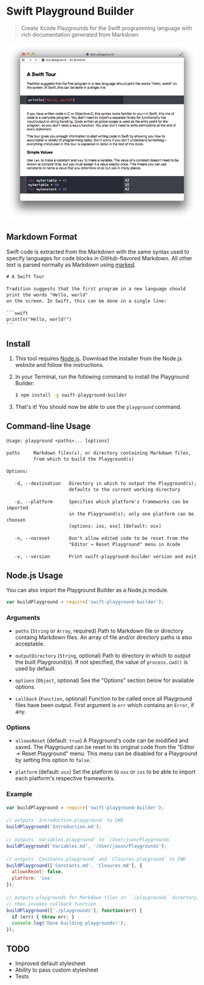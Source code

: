 # Swift Playground Builder

> Create Xcode Playgrounds for the Swift programming language with rich documentation generated from Markdown

![Playground example](screenshot.png)

## Markdown Format

Swift code is extracted from the Markdown with the same syntax used to specify languages for code blocks in GitHub-flavored Markdown. All other text is parsed normally as Markdown using [marked](https://github.com/chjj/marked).

    # A Swift Tour

    Tradition suggests that the first program in a new language should print the words "Hello, world"
    on the screen. In Swift, this can be done in a single line:

    ```swift
    println("Hello, world!")
    ```

## Install

1. This tool requires [Node.js](http://nodejs.org). Download the installer from the Node.js website and follow the instructions.

2. In your Terminal, run the following command to install the Playground Builder:

   ```sh
   $ npm install -g swift-playground-builder
   ```

3. That's it! You should now be able to use the `playground` command.

## Command-line Usage

```
Usage: playground <paths>... [options]

paths     Markdown files(s), or directory containing Markdown files,
          from which to build the Playground(s)

Options:

   -d, --destination   Directory in which to output the Playground(s);
                       defaults to the current working directory

   -p, --platform      Specifies which platform's frameworks can be imported
                       in the Playground(s); only one platform can be choosen
                       [options: ios, osx] [default: osx]

   -n, --noreset       Don't allow edited code to be reset from the
                       "Editor → Reset Playground" menu in Xcode

   -v, --version       Print swift-playground-builder version and exit
```

## Node.js Usage

You can also import the Playground Builder as a Node.js module.

```js
var buildPlayground = require('swift-playground-builder');
```

### Arguments

* `paths` (`String` or `Array`, required)
  Path to Markdown file or directory containg Markdown files. An array of file and/or directory paths is also acceptable.

* `outputDirectory` (`String`, optional)
  Path to directory in which to output the built Playground(s). If not specified, the value of `process.cwd()` is used by default.

* `options` (`Object`, optional)
  See the "Options" section below for available options.

* `callback` (`Function`, optional)
  Function to be called once all Playground files have been output. First argument is `err` which contains an `Error`, if any.

### Options

* `allowsReset` (default: `true`)
  A Playground's code can be modified and saved. The Playground can be reset to its original code from the "Editor → Reset Playground" menu. This menu can be disabled for a Playground by setting this option to `false`.`

* `platform` (default: `osx`)
  Set the platform to `osx` or `ios` to be able to import each platform's respective frameworks.


### Example

```js
var buildPlayground = require('swift-playground-builder');

// outputs `Introduction.playground` to CWD
buildPlayground('Introduction.md');

// outputs `Variables.playground` to `/User/json/Playgrounds`
buildPlayground('Variables.md', '/User/jason/Playgrounds');

// outputs `Constants.playground` and `Closures.playground` to CWD
buildPlayground(['Constants.md', 'Closures.md'], {
  allowsReset: false,
  platform: 'ios'
});

// outputs playgrounds for Markdown files in `./playgrounds` directory,
// then invokes callback function
buildPlayground(['./playgrounds'], function(err) {
  if (err) { throw err; }
  console.log('Done building playgrounds!');
});
```

## TODO

* Improved default stylesheet
* Ability to pass custom stylesheet
* Tests
